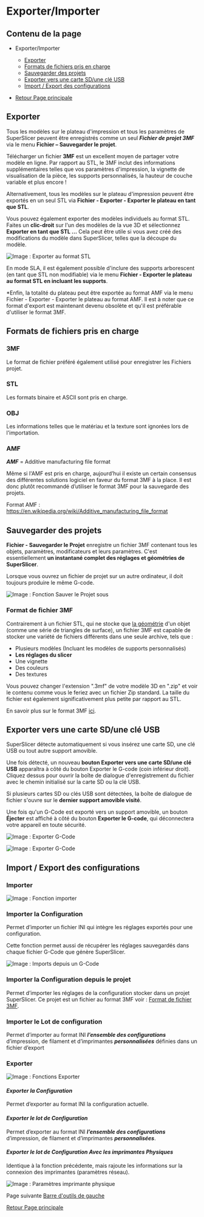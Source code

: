 # Exporter/Importer

## Contenu de la page

* Exporter/Importer
	* [Exporter](#exporter) 
	* [Formats de fichiers pris en charge](#formats-de-fichiers-pris-en-charge)
	* [Sauvegarder des projets](#sauvegarder-des-projets) 
	* [Exporter vers une carte SD/une clé USB](#exporter-vers-une-carte-sdune-clé-usb) 
	* [Import / Export des configurations](#import--export-des-configurations) 

* [Retour Page principale](../superslicer.md)


## Exporter
Tous les modèles sur le plateau d'impression et tous les paramètres de SuperSlicer peuvent être enregistrés comme un seul ***Fichier de projet 3MF*** via le menu **Fichier – Sauvegarder le projet**.

Télécharger un fichier **3MF** est un excellent moyen de partager votre modèle en ligne. Par rapport au STL, le 3MF inclut des informations supplémentaires telles que vos paramètres d'impression, la vignette de visualisation de la pièce, les supports personnalisés, la hauteur de couche variable et plus encore !

Alternativement, tous les modèles sur le plateau d'impression peuvent être exportés en un seul STL via **Fichier - Exporter - Exporter le plateau en tant que STL**.

Vous pouvez également exporter des modèles individuels au format STL. Faites un **clic-droit** sur l'un des modèles de la vue 3D et sélectionnez **Exporter en tant que STL ...** Cela peut être utile si vous avez créé des modifications du modèle dans SuperSlicer, telles que la découpe du modèle.

![Image : Exporter au format STL](./images/001.png) 


En mode SLA, il est également possible d'inclure des supports arborescent (en tant que STL non modifiable) via le menu **Fichier - Exporter le plateau au format STL en incluant les supports**.

*Enfin, la totalité du plateau peut être exportée au format AMF via le menu Fichier - Exporter - Exporter le plateau au format AMF. Il est à noter que ce format d'export est maintenant devenu obsolète et qu'il est préférable d'utiliser le format 3MF.

## Formats de fichiers pris en charge

### 3MF
Le format de fichier préféré également utilisé pour enregistrer les Fichiers projet.

### STL
Les formats binaire et ASCII sont pris en charge.

### OBJ
Les informations telles que le matériau et la texture sont ignorées lors de l'importation.

### AMF

***AMF*** = Additive manufacturing file format

Même si l'AMF est pris en charge,  aujourd’hui il existe un certain consensus des différentes solutions logiciel en faveur du format 3MF à la place. Il est donc plutôt recommandé d’utiliser le format 3MF pour la sauvegarde des projets.

Format AMF : <https://en.wikipedia.org/wiki/Additive_manufacturing_file_format>

## Sauvegarder des projets
**Fichier - Sauvegarder le Projet** enregistre un fichier 3MF contenant tous les objets, paramètres, modificateurs et leurs paramètres. C'est essentiellement **un instantané complet des réglages et géométries de SuperSlicer**.

Lorsque vous ouvrez un fichier de projet sur un autre ordinateur, il doit toujours produire le même G-code.

![Image : Fonction Sauver le Projet sous](./images/002.png) 

### Format de fichier 3MF
Contrairement à un fichier STL, qui ne stocke que [la géométrie](http://www.fabbers.com/tech/STL_Format) d'un objet (comme une série de triangles de surface), un fichier 3MF est capable de stocker une variété de fichiers différents dans une seule archive, tels que :

- Plusieurs modèles (Incluant les modèles de supports personnalisés)
- **Les réglages du slicer**
- Une vignette
- Des couleurs
- Des textures

Vous pouvez changer l'extension ".3mf" de votre modèle 3D en ".zip" et voir le contenu comme vous le feriez avec un fichier Zip standard. La taille du fichier est également significativement plus petite par rapport au STL.

En savoir plus sur le format 3MF [ici](https://3mf.io/).


## Exporter vers une carte SD/une clé USB
SuperSlicer détecte automatiquement si vous insérez une carte SD, une clé USB ou tout autre support amovible.

Une fois détecté, un nouveau **bouton Exporter vers une carte SD/une clé USB** apparaîtra à côté du bouton Exporter le G-code (coin inférieur droit). Cliquez dessus pour ouvrir la boîte de dialogue d'enregistrement du fichier avec le chemin initialisé sur la carte SD ou la clé USB.

Si plusieurs cartes SD ou clés USB sont détectées, la boîte de dialogue de fichier s'ouvre sur le **dernier support amovible visité**.

Une fois qu'un G-Code est exporté vers un support amovible, un bouton **Éjecter** est affiché à côté du bouton **Exporter le G-code**, qui déconnectera votre appareil en toute sécurité.

![Image : Exporter G-Code](./images/003.png)

![Image : Exporter G-Code](./images/004.png) 


## Import / Export des configurations

### Importer
![Image : Fonction importer](./images/005.png)


### Importer la Configuration
Permet d’importer un fichier INI qui intègre les réglages exportés pour une configuration. 

Cette fonction permet aussi de récupérer les réglages sauvegardés dans chaque fichier G-Code que génère SuperSlicer.

![Image : Imports depuis un G-Code](./images/006.png)


### Importer la Configuration depuis le projet
Permet d’importer les réglages de la configuration stocker dans un projet SuperSlicer. Ce projet est un fichier au format 3MF voir :  [Format de fichier 3MF](../input_output/input_output.md#format-de-fichier-3mf). 

### Importer le Lot de configuration
Permet d’importer au format INI ***l’ensemble des configurations*** d’impression, de filament et d’imprimantes ***personnalisées*** définies dans un fichier d’export

### Exporter
![Image : Fonctions Exporter](./images/007.png)


#### *Exporter la Configuration* 
Permet d’exporter au format INI la configuration actuelle.

#### *Exporter le lot de Configuration* 
Permet d’exporter au format INI ***l’ensemble des configurations*** d’impression, de filament et d’imprimantes ***personnalisées***.

#### *Exporter le lot de Configuration Avec les imprimantes Physiques*
Identique à la fonction précédente, mais rajoute les informations sur la connexion des imprimantes (paramètres réseau).

![Image : Paramètres imprimante physique](./images/008.png) 

Page suivante  [Barre d'outils de gauche](../left_toolbar/left_toolbar.md)

[Retour Page principale](../superslicer.md)
